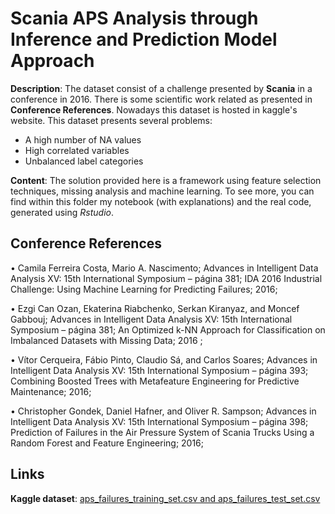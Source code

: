 # Scania APS Analysis through Inference and Prediction Model Approach
**Description**: The dataset consist of a challenge presented by **Scania** in a conference in 2016. There is some scientific work related as presented in **Conference References**. Nowadays this dataset is hosted in kaggle's website. This dataset presents several problems:
- A high number of NA values
- High correlated variables
- Unbalanced label categories

**Content**: 
The solution provided here is a framework using feature selection techniques, missing analysis and machine learning. To see more, you can find within this folder my notebook (with explanations) and the real code, generated using *Rstudio*.

## Conference References
•	Camila Ferreira Costa, Mario A. Nascimento; Advances in Intelligent Data Analysis XV: 15th International Symposium – página 381; IDA 2016 Industrial Challenge: Using Machine Learning for Predicting Failures; 2016; 

•	Ezgi Can Ozan, Ekaterina Riabchenko, Serkan Kiranyaz, and Moncef Gabbouj; Advances in Intelligent Data Analysis XV: 15th International Symposium – página 381; An Optimized k-NN Approach for Classification on Imbalanced Datasets with Missing Data; 2016 ;

•	Vítor Cerqueira, Fábio Pinto, Claudio Sá, and Carlos Soares; Advances in Intelligent Data Analysis XV: 15th International Symposium – página 393; Combining Boosted Trees with Metafeature Engineering for Predictive Maintenance; 2016;

•	Christopher Gondek, Daniel Hafner, and Oliver R. Sampson; Advances in Intelligent Data Analysis XV: 15th International Symposium – página 398; Prediction of Failures in the Air Pressure System of Scania Trucks Using a Random Forest and Feature Engineering; 2016; 

## Links
**Kaggle dataset**: [aps_failures_training_set.csv and aps_failures_test_set.csv](https://www.kaggle.com/uciml/aps-failure-at-scania-trucks-data-set)

